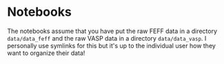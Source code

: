 # Notebooks

The notebooks assume that you have put the raw FEFF data in a directory `data/data_feff` and the raw VASP data in a directory `data/data_vasp`. I personally use symlinks for this but it's up to the individual user how they want to organize their data!
